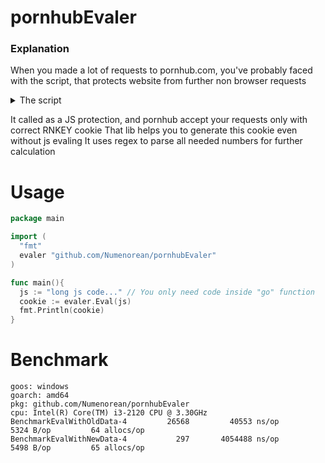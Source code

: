 # pornhubEvaler

### Explanation

When you made a lot of requests to pornhub.com, you've probably faced with the script, that protects website from further non browser requests

<details>
  <summary>The script</summary>
  
  ```javascript
  function leastFactor(n) {
if (isNaN(n) || !isFinite(n)) return NaN;
if (n==0) return 0;
if (n%1 || n*n<2) return 1;
if (n%2==0) return 2;
if (n%3==0) return 3;
if (n%5==0) return 5;
var m=Math.sqrt(n);
for (var i=7;i<=m;i+=30) {
 if (n%i==0)      return i;
 if (n%(i+4)==0)  return i+4;
 if (n%(i+6)==0)  return i+6;
 if (n%(i+10)==0) return i+10;
 if (n%(i+12)==0) return i+12;
 if (n%(i+16)==0) return i+16;
 if (n%(i+22)==0) return i+22;
 if (n%(i+24)==0) return i+24;
}
return n;
}
function go() {
var p=1992641534185; var s=389958454; var n;
if ((s >> 13) & 1)      p+=/* 120886108*
*/152880888*/* 120886108*
*/14;/*
else p-=
*/else
p-=/*
p+= */109108064*        14; if ((s >> 5) & 1)/*
p+= */p+=206490833*/*
else p-=
*/6; else  p-=  303244837*/*
p+= */6;/*
else p-=
*/if ((s >> 5) & 1) p+=/*
*13;
*/80475974*/* 120886108*
*/6;    else    p-=179580231*/*
else p-=
*/6;
if ((s >> 4) & 1)/*
p+= */p+=/*
p+= */80455957* 7;/* 120886108*
*/else p-=/* 120886108*
*/25077917*/*
else p-=
*/5; if ((s >> 15) & 1) p+=
97957449*/*
p+= */16; else /*
*13;
*/p-=14479763*/*
*13;
*/16;
p-=2111472091;
n=leastFactor(p);
{ document.cookie="RNKEY="+n+"*"+p/n+":"+s+":2040500497:1";
 document.location.reload(true); }
}
  ```
</details>

It called as a JS protection, and pornhub accept your requests only with correct RNKEY cookie
That lib helps you to generate this cookie even without js evaling
It uses regex to parse all needed numbers for further calculation

# Usage

```go
package main

import (
  "fmt"
  evaler "github.com/Numenorean/pornhubEvaler"
)

func main(){
  js := "long js code..." // You only need code inside "go" function
  cookie := evaler.Eval(js)
  fmt.Println(cookie)
}
```

# Benchmark

```
goos: windows
goarch: amd64
pkg: github.com/Numenorean/pornhubEvaler
cpu: Intel(R) Core(TM) i3-2120 CPU @ 3.30GHz
BenchmarkEvalWithOldData-4   	   26568	     40553 ns/op	    5324 B/op	      64 allocs/op
BenchmarkEvalWithNewData-4   	     297	   4054488 ns/op	    5498 B/op	      65 allocs/op
```
